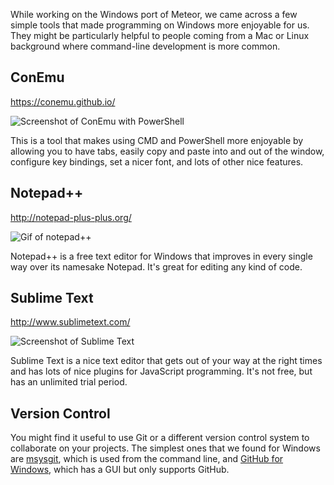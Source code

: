 While working on the Windows port of Meteor, we came across a few simple tools that made programming on Windows more enjoyable for us. They might be particularly helpful to people coming from a Mac or Linux background where command-line development is more common.

## ConEmu

<https://conemu.github.io/>

![Screenshot of ConEmu with PowerShell](http://i.imgur.com/Nfvdweu.png)

This is a tool that makes using CMD and PowerShell more enjoyable by allowing you to have tabs, easily copy and paste into and out of the window, configure key bindings, set a nicer font, and lots of other nice features.

## Notepad++

<http://notepad-plus-plus.org/>

![Gif of notepad++](http://notepad-plus-plus.org/assets/images/notepad4ever.gif)

Notepad++ is a free text editor for Windows that improves in every single way over its namesake Notepad. It's great for editing any kind of code.

## Sublime Text

<http://www.sublimetext.com/>

![Screenshot of Sublime Text](http://i.imgur.com/xQc65Pi.png)

Sublime Text is a nice text editor that gets out of your way at the right times and has lots of nice plugins for JavaScript programming. It's not free, but has an unlimited trial period.

## Version Control

You might find it useful to use Git or a different version control system to collaborate on your projects. The simplest ones that we found for Windows are [msysgit](https://msysgit.github.io/), which is used from the command line, and [GitHub for Windows](https://windows.github.com/), which has a GUI but only supports GitHub.
